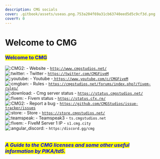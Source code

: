 ```yaml
---
description: CMG socials
cover: .gitbook/assets/useas.png.753a204f69a31cb63740eed5d5c9cf3d.png
coverY: 0
---
```


# Welcome to CMG

### <mark style="color:blue;">**Welcome to CMG**</mark>                                                           &#x20;

![:CMG2:](https://cdn.discordapp.com/emojis/946953191663210516.webp?size=44\&quality=lossless) - Website - [`http://www.cmgstudios.net/`](http://www.cmgstudios.net/)\
![:twitter:](https://cdn.discordapp.com/emojis/706154038944727100.webp?size=44\&quality=lossless) - Twitter - [`https://twitter.com/CMGFiveM`](https://twitter.com/CMGFiveM)\
![:youtube:](https://cdn.discordapp.com/emojis/771201045870805043.webp?size=44\&quality=lossless) - Youtube -[ `https://www.youtube.com/c/CMGFiveM`](https://www.youtube.com/c/CMGFiveM)\
![:cmgban:](https://cdn.discordapp.com/emojis/948250105318875177.webp?size=44\&quality=lossless) - Rules - [`https://cmgstudios.net/forums/index.php?/fivem-rules/`](https://cmgstudios.net/forums/index.php?/fivem-rules/)\
![:download:](https://cdn.discordapp.com/emojis/847317648135290931.webp?size=44\&quality=lossless) - Cmg server status - [`https://status.cmgstudios.net/`](https://status.cmgstudios.net/)\
![:fivem:](https://cdn.discordapp.com/emojis/280211198597660672.webp?size=44\&quality=lossless) - Fivem status - [`https://status.cfx.re/`](https://status.cfx.re/)\
![:CMG2:](https://cdn.discordapp.com/emojis/946953191663210516.webp?size=44\&quality=lossless) - Report a bug - [`https://github.com/CMGStudios/issue-tracker/issues`](https://github.com/CMGStudios/issue-tracker/issues)\
![:store:](https://cdn.discordapp.com/emojis/760885254764101692.webp?size=44\&quality=lossless) - Store - [`https://store.cmgstudios.net/`](https://store.cmgstudios.net/)\
![:teamspeak:](https://cdn.discordapp.com/emojis/697863501804208278.webp?size=44\&quality=lossless) - Teamspeak3 - `ts.cmgstudios.net`\
&#x20;![:fivem:](https://cdn.discordapp.com/emojis/280211198597660672.webp?size=44\&quality=lossless) - FiveM Server 1 IP - `s1.cmg.city`\
&#x20;![:angular\_discord:](https://cdn.discordapp.com/emojis/856646359276585001.webp?size=44\&quality=lossless) - `https:/discord.gg/cmg`

<figure><img src="https://discord.com/assets/370f5af37229902609dec50690ec5f99.svg" alt=""><figcaption></figcaption></figure>

### _<mark style="color:blue;">A Guide to the CMG licenses and some other useful information by PIKA/td5.</mark>_&#x20;
